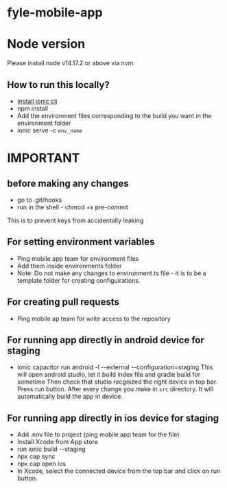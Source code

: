 # fyle-mobile-app

# Node version

Please install node v14.17.2 or above via nvm

## How to run this locally?

 - [Install ionic cli](https://ionicframework.com/docs/cli)
 - npm install
 - Add the environment files corresponding to the build you want in the environment folder
 - ionic serve -c `env_name`

# IMPORTANT
## before making any changes

 - go to .git/hooks
 - run in the shell - chmod +x pre-commit 

This is to prevent keys from accidentally leaking

## For setting environment variables

 - Ping mobile app team for environment files
 - Add them inside environments folder
 - Note: Do not make any changes to environment.ts file - it is to be a template folder for creating configuirations.

## For creating pull requests

  - Ping mobile ap team for write access to the repository

## For running app directly in android device for staging

  - ionic capacitor run android -l --external --configuration=staging
    This will open android studio, let it build index file and gradle build for sometime
    Then check that studio recgnized the right device in top bar. Press run button. After every change you make in `src` directory. It will automatically build the app in device.

## For running app directly in ios device for staging

  - Add .env file to project (ping mobile app team for the file)
  - Install Xcode from App store
  - run ionic build --staging 
  - npx cap sync
  - npx cap open ios
  - In Xcode, select the connected device from the top bar and click on run button.
